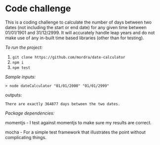 # Code challenge
This is a coding challenge to calculate the number of days between two dates (not including the start or end date) for any given time between 01/01/1901 and 31/12/2999. It will accurately handle leap years and do not make use of any in-built time based libraries (other than for testing).

*To run the project:*

1. `git clone https://github.com/mordra/date-calculator`
2. `npm i`
3. `npm test`

*Sample inputs:*

`> node dateCalculator "01/01/2000" "01/01/2999"` 

outputs:

`There are exactly 364877 days between the two dates.`

*Package dependencies:*

momentjs - I test against momentjs to make sure my results are correct.

mocha - For a simple test framework that illustrates the point without complicating things.
